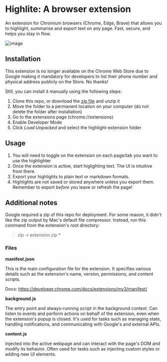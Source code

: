 # Highlite: A browser extension

An extension for Chromium browsers (Chrome, Edge, Brave) that allows you to highlight, summarise and export text on any page. Fast, secure, and helps you stay in flow.

![image](https://github.com/user-attachments/assets/8faad570-3bc1-493a-8002-5334ae49aec9)

## Installation

This extension is no longer available on the Chrome Web Store due to Google making it mandatory for developers to list their phone number and physical address publicly on the Store. No thanks!

Still, you can install it manually using the following steps:

1. Clone this repo, or download the [zip file](/highlite-extension.zip) and unzip it
2. Move the folder to a permanent location on your computer (do not delete the folder after installation)
3. Go to the extensions page (chrome://extensions)
4. Enable Developer Mode
5. Click *Load Unpacked* and select the highlight-extension folder

## Usage

1. You will need to toggle on the extension on each page/tab you want to use the highlighter
2. Once the extension is active, start higlighting text. The UI is intuitive from there.
3. Export your highlights to plain text or markdown formats.
4. Highlights are not saved or stored anywhere unless you export them. Remember to export *before* you leave or refresh the page!

## Additional notes

Google required a zip of this repo for deployment. For some reason, it didn't like the zip output
by Mac's default file compressor. Instead, run this command from the extension's root directory:

> zip -r extension.zip \*

### Files

**manifest.json**

This is the main configuration file for the extension. It specifies various details such as the
extension's name, version, permissions, and content scripts.

Docs: https://developer.chrome.com/docs/extensions/mv3/manifest/

**background.js**

The entry point and always-running script in the background context. Can listen to events and
perform actions on behalf of the extension, even when the extension's popup is closed. It's used for
tasks such as managing state, handling notifications, and communicating with Google's and external
APIs.

**content.js**

Injected into the active webpage and can interact with the page's DOM and modify its behavior. Often
used for tasks such as injecting custom styles or adding new UI elements.
